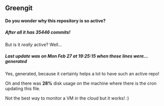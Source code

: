 ## Greengit

#### Do you wonder why this repository is so active?

##### After all it has 35446 commits!

But is it *really* active? Well...

##### Last update was on Mon Feb 27 at 19:25:15 when those lines were... generated

Yes, generated, because it certainly helps a lot to have such an active repo!

Oh and there was **28%** disk usage on the machine
where there is the cron updating this file.

Not the best way to monitor a VM in the cloud but it works! :)
